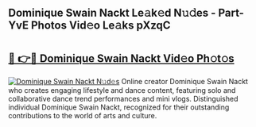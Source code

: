 ## Dominique Swain Nackt Le𝚊k𝚎d N𝚞𝚍es - Part-YvE Photos Vid𝚎o Le𝚊ks pXzqC

# <h2><a href="http://fb5fpup.evod.top/?m=Dominique+Swain+Nackt">🔗 👉🔴 Dominique Swain Nackt Vid𝚎o Ph𝚘t𝚘s</a></h2>

[![Dominique Swain Nackt N𝚞d𝚎s](https://i.imgur.com/8V9OHl7.gif)](http://fb5fpup.evod.top/?m=Dominique+Swain+Nackt)
Online creator Dominique Swain Nackt who creates engaging lifestyle and dance content, featuring solo and collaborative dance trend performances and mini vlogs. Distinguished individual Dominique Swain Nackt, recognized for their outstanding contributions to the world of arts and culture. 
